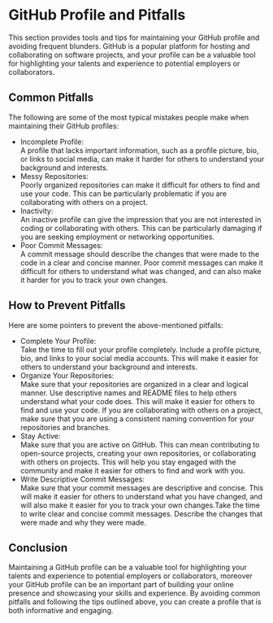 # GitHub Profile and Pitfalls
This section provides tools and tips for maintaining your GitHub profile and avoiding frequent blunders. GitHub is a popular platform for hosting and collaborating on software projects, and your profile can be a valuable tool for highlighting your talents and experience to potential employers or collaborators.

## Common Pitfalls
The following are some of the most typical mistakes people make when maintaining their GitHub profiles:
* Incomplete Profile:<br>A profile that lacks important information, such as a profile picture, bio, or links to social media, can make it harder for others to understand your background and interests.
* Messy Repositories:<br>Poorly organized repositories can make it difficult for others to find and use your code. This can be particularly problematic if you are collaborating with others on a project.
* Inactivity:<br>An inactive profile can give the impression that you are not interested in coding or collaborating with others. This can be particularly damaging if you are seeking employment or networking opportunities.
* Poor Commit Messages:<br>A commit message should describe the changes that were made to the code in a clear and concise manner. Poor commit messages can make it difficult for others to understand what was changed, and can also make it harder for you to track your own changes.

## How to Prevent Pitfalls
Here are some pointers to prevent the above-mentioned pitfalls:
* Complete Your Profile:<br>Take the time to fill out your profile completely. Include a profile picture, bio, and links to your social media accounts. This will make it easier for others to understand your background and interests.
* Organize Your Repositories:<br>Make sure that your repositories are organized in a clear and logical manner. Use descriptive names and README files to help others understand what your code does. This will make it easier for others to find and use your code. If you are collaborating with others on a project, make sure that you are using a consistent naming convention for your repositories and branches.
* Stay Active:<br>Make sure that you are active on GitHub. This can mean contributing to open-source projects, creating your own repositories, or collaborating with others on projects. This will help you stay engaged with the community and make it easier for others to find and work with you.
* Write Descriptive Commit Messages:<br>Make sure that your commit messages are descriptive and concise. This will make it easier for others to understand what you have changed, and will also make it easier for you to track your own changes.Take the time to write clear and concise commit messages. Describe the changes that were made and why they were made.

## Conclusion
Maintaining a GitHub profile can be a valuable tool for highlighting your talents and experience to potential employers or collaborators, moreover your GitHub profile can be an important part of building your online presence and showcasing your skills and experience. By avoiding common pitfalls and following the tips outlined above, you can create a profile that is both informative and engaging.
